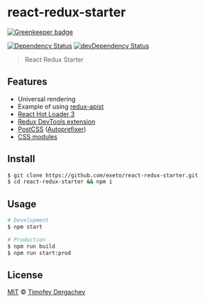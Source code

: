 # react-redux-starter

[![Greenkeeper badge](https://badges.greenkeeper.io/exeto/react-redux-starter.svg)](https://greenkeeper.io/)

[![Dependency Status][depstat-image]][depstat-url] [![devDependency Status][dev-depstat-image]][dev-depstat-url]

> React Redux Starter

## Features

- Universal rendering
- Example of using [redux-apist](https://github.com/exeto/redux-apist)
- [React Hot Loader 3](https://github.com/gaearon/react-hot-loader/pull/240)
- [Redux DevTools extension](https://github.com/zalmoxisus/redux-devtools-extension)
- [PostCSS](https://github.com/postcss/postcss) ([Autoprefixer](https://github.com/postcss/autoprefixer))
- [CSS modules](https://github.com/css-modules/css-modules)

## Install

```bash
$ git clone https://github.com/exeto/react-redux-starter.git
$ cd react-redux-starter && npm i
```

## Usage

```bash
# Development
$ npm start

# Production
$ npm run build
$ npm run start:prod
```

## License

[MIT](LICENSE.md) © [Timofey Dergachev](http://exeto.me/)

[depstat-url]: https://david-dm.org/exeto/react-redux-starter
[depstat-image]: https://img.shields.io/david/exeto/react-redux-starter.svg?style=flat-square
[dev-depstat-url]: https://david-dm.org/exeto/react-redux-starter?type=dev
[dev-depstat-image]: https://img.shields.io/david/dev/exeto/react-redux-starter.svg?style=flat-square
